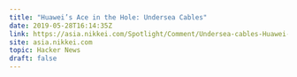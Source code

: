 ```yaml
---
title: "Huawei’s Ace in the Hole: Undersea Cables"
date: 2019-05-28T16:14:35Z
link: https://asia.nikkei.com/Spotlight/Comment/Undersea-cables-Huawei-s-ace-in-the-hole?utm_medium=RSS&utm_source=hune
site: asia.nikkei.com
topic: Hacker News
draft: false
---
```

